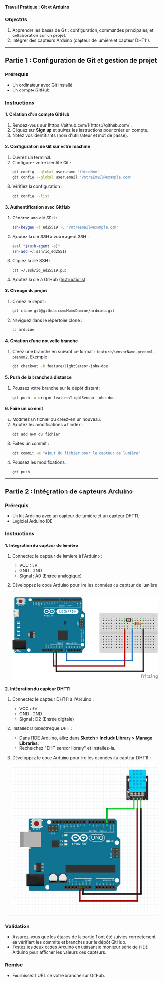 **Travail Pratique : Git et Arduino**

### Objectifs
1. Apprendre les bases de Git : configuration, commandes principales, et collaboration sur un projet.
2. Intégrer des capteurs Arduino (capteur de lumière et capteur DHT11).

---

## Partie 1 : Configuration de Git et gestion de projet

### Prérequis
- Un ordinateur avec Git installé 
- Un compte GitHub 

### Instructions

#### 1. Création d'un compte GitHub
1. Rendez-vous sur [https://github.com/](https://github.com/).
2. Cliquez sur **Sign up** et suivez les instructions pour créer un compte.
3. Notez vos identifiants (nom d'utilisateur et mot de passe).

#### 2. Configuration de Git sur votre machine
1. Ouvrez un terminal.
2. Configurez votre identité Git :
   ```bash
   git config --global user.name "VotreNom"
   git config --global user.email "VotreEmail@example.com"
   ```
3. Vérifiez la configuration :
   ```bash
   git config --list
   ```
#### 3. Authentification avec GitHub
1. Générez une clé SSH :
   ```bash
   ssh-keygen -t ed25519 -C "VotreEmail@example.com"
   ```
2. Ajoutez la clé SSH à votre agent SSH :
   ```bash
   eval "$(ssh-agent -s)"
   ssh-add ~/.ssh/id_ed25519
   ```
3. Copiez la clé SSH :
   ```bash
   cat ~/.ssh/id_ed25519.pub
   ```
4. Ajoutez la clé à GitHub ([Instructions](https://docs.github.com/en/authentication/connecting-to-github-with-ssh)).

#### 3. Clonage du projet
1. Clonez le dépôt :
   ```bash
   git clone git@github.com:MomoDamine/arduino.git
   ```
2. Naviguez dans le répertoire cloné :
   ```bash
   cd arduino
   ```

#### 4. Création d'une nouvelle branche
1. Créez une branche en suivant ce format : `feature/sensorName-prenom1-prenom2`.
   Exemple :
   ```bash
   git checkout -b feature/lightSensor-john-doe
   ```

#### 5. Push de la branche à distance
1. Poussez votre branche sur le dépôt distant :
   ```bash
   git push -u origin feature/lightSensor-john-doe
   ```

#### 6. Faire un commit
1. Modifiez un fichier ou créez-en un nouveau.
2. Ajoutez les modifications à l'index :
   ```bash
   git add nom_du_fichier
   ```
3. Faites un commit :
   ```bash
   git commit -m "Ajout du fichier pour le capteur de lumière"
   ```
4. Poussez les modifications :
   ```bash
   git push
   ```

---

## Partie 2 : Intégration de capteurs Arduino

### Prérequis
- Un kit Arduino avec un capteur de lumière et un capteur DHT11.
- Logiciel Arduino IDE 

### Instructions

#### 1. Intégration du capteur de lumière
1. Connectez le capteur de lumière à l'Arduino :
   - VCC : 5V
   - GND : GND
   - Signal : A0 (Entrée analogique)
2. Développez le code Arduino pour lire les données du capteur de lumière :
   
   ![Capteur de lumière](photoresistance_arduino-768x430.png)

#### 2. Intégration du capteur DHT11
1. Connectez le capteur DHT11 à l'Arduino :
   - VCC : 5V
   - GND : GND
   - Signal : D2 (Entrée digitale)

2. Installez la bibliothèque DHT :
   - Dans l'IDE Arduino, allez dans **Sketch > Include Library > Manage Libraries**.
   - Recherchez "DHT sensor library" et installez-la.

3. Développez le code Arduino pour lire les données du capteur DHT11 :
   
   ![Capteur de lumière](dht11-schema.png)

---

### Validation
- Assurez-vous que les étapes de la partie 1 ont été suivies correctement en vérifiant les commits et branches sur le dépôt GitHub.
- Testez les deux codes Arduino en utilisant le moniteur série de l'IDE Arduino pour afficher les valeurs des capteurs.

### Remise
- Fournissez l'URL de votre branche sur GitHub.


